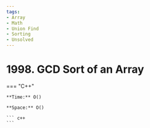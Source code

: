 ```yaml
---
tags:
- Array
- Math
- Union Find
- Sorting
- Unsolved
---
```



# 1998. GCD Sort of an Array

=== "C++"

    **Time:** O()

    **Space:** O()

    ``` c++
    ```